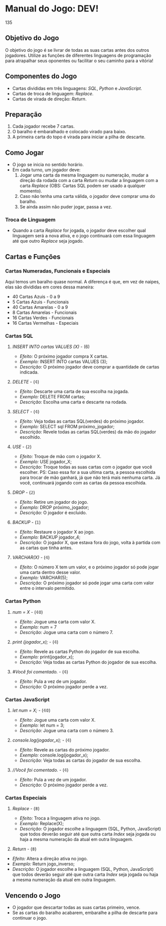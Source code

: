 # Manual do Jogo: DEV!
135
## Objetivo do Jogo
O objetivo do jogo é se livrar de todas as suas cartas antes dos outros jogadores. Utilize as funções de diferentes linguagens de programação para atrapalhar seus oponentes ou facilitar o seu caminho para a vitória!

## Componentes do Jogo
- Cartas divididas em três linguagens: *SQL*, *Python* e *JavaScript*.
- Cartas de troca de linguagem: *Replace*.
- Cartas de virada de direção: *Return*.

## Preparação
1. Cada jogador recebe 7 cartas.
2. O baralho é embaralhado e colocado virado para baixo.
3. A primeira carta do topo é virada para iniciar a pilha de descarte.

## Como Jogar
- O jogo se inicia no sentido horário.
- Em cada turno, um jogador deve:
  1. Jogar uma carta da mesma linguagem ou numeração, mudar a direção da rodada com a carta *Return* ou mudar a linguagem com a carta *Replace* (OBS: Cartas SQL podem ser usado a qualquer momento).
  2. Caso não tenha uma carta válida, o jogador deve comprar uma do baralho.
  3. Se ainda assim não puder jogar, passa a vez.

### Troca de Linguagem
- Quando a carta *Replace* for jogada, o jogador deve escolher qual linguagem será a nova ativa, e o jogo continuará com essa linguagem até que outro *Replace* seja jogado.

## Cartas e Funções

### Cartas Numeradas, Funcionais e Especiais
Aqui temos um baralho quase normal. A diferença é que, em vez de naipes, elas são divididas em cores dessa maneira:
  - 40 Cartas Azuis - 0 a 9
  - 5 Cartas Azuis - Funcionais
  - 40 Cartas Amarelas - 0 a 9
  - 8 Cartas Amarelas - Funcionais
  - 16 Cartas Verdes - Funcionais
  - 16 Cartas Vermelhas - Especiais


### Cartas SQL
1. *INSERT INTO cartas VALUES (X)* - (6)
   - *Efeito:* O próximo jogador compra X cartas.
   - *Exemplo:* INSERT INTO cartas VALUES (3);
   - *Descrição:* O próximo jogador deve comprar a quantidade de cartas indicada.

2. *DELETE* - (𝟜)
   - *Efeito:* Descarte uma carta de sua escolha na jogada.
   - *Exemplo:* DELETE FROM cartas;
   - *Descrição:* Escolha uma carta e descarte na rodada.

3. *SELECT* - (𝟜)
   - *Efeito:* Veja todas as cartas SQL(verdes) do próximo jogador.
   - *Exemplo:* SELECT sql FROM próximo_jogador;
   - *Descrição:* Revele todas as cartas SQL(verdes) da mão do jogador escolhido.

4. *USE* - (𝟚)
   - *Efeito:* Troque de mão com o jogador X.
   - *Exemplo:* USE jogador_X;
   - *Descrição:* Troque todas as suas cartas com o jogador que você escolher.
PS: Caso essa for a sua ultima carta, a pessoa escolhida para trocar de mão ganhará, já que não terá mais nenhuma carta. Já você, continuará jogando com as cartas da pessoa escolhida.

5. *DROP* - (𝟚)
   - *Efeito:* Retire um jogador do jogo.
   - *Exemplo:* DROP próximo_jogador;
   - *Descrição:* O jogador é excluido.

6. *BACKUP* - (𝟙)
   - *Efeito:* Restaure o jogador X ao jogo.
   - *Exemplo:* BACKUP jogador_4;
   - *Descrição:* O jogador X, que estava fora do jogo, volta à partida com as cartas que tinha antes.

7. *VARCHAR(X)* - (𝟜)
   - *Efeito:* O número X tem um valor, e o próximo jogador só pode jogar uma carta dentro desse valor.
   - *Exemplo:* VARCHAR(5);
   - *Descrição:* O próximo jogador só pode jogar uma carta com valor entre o intervalo permitido.

### Cartas Python
1. *num = X* - (𝟜𝟘)
   - *Efeito:* Jogue uma carta com valor X.
   - *Exemplo:* num = 7
   - *Descrição:* Jogue uma carta com o número 7.

2. *print (jogador_x);* - (𝟜)
   - *Efeito:* Revele as cartas Python do jogador de sua escolha.
   - *Exemplo:* print(jogador_x);
   - *Descrição:* Veja todas as cartas Python do jogador de sua escolha.
  
3. *#Você foi comentado.* - (𝟜)
   - *Efeito:* Pula a vez de um jogador.
   - *Descrição:* O próximo jogador perde a vez.

### Cartas JavaScript
1. *let num = X;* - (𝟜𝟘)
   - *Efeito:* Jogue uma carta com valor X.
   - *Exemplo:* let num = 3;
   - *Descrição:* Jogue uma carta com o número 3.

2. *console.log(jogador_x);* - (𝟜)
   - *Efeito:* Revele as cartas do próximo jogador.
   - *Exemplo:* console.log(jogador_x);
   - *Descrição:* Veja todas as cartas do jogador de sua escolha.
     
3. *//Você foi comentado.* - (𝟜)
   - *Efeito:* Pula a vez de um jogador.
   - *Descrição:* O próximo jogador perde a vez.


### Cartas Especiais
1. *Replace* - (𝟠)
   - *Efeito:* Troca a linguagem ativa no jogo.
   - *Exemplo:* Replace(X);
   - *Descrição:* O jogador escolhe a linguagem (SQL, Python, JavaScript) que todos deverão seguir até que outra carta *Index* seja jogada ou haja a mesma numeração da atual em outra linguagem.

  1. *Return* - (𝟠)
   - *Efeito:* Altera a direção ativa no jogo.
   - *Exemplo:* Return jogo_inverso;
   - *Descrição:* O jogador escolhe a linguagem (SQL, Python, JavaScript) que todos deverão seguir até que outra carta *Index* seja jogada ou haja a mesma numeração da atual em outra linguagem.


## Vencendo o Jogo
- O jogador que descartar todas as suas cartas primeiro, vence.
- Se as cartas do baralho acabarem, embaralhe a pilha de descarte para continuar o jogo.
